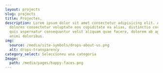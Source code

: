 ```yaml
---
layout: projects
slug: projects
title: Projectes.
description: Lorem ipsum dolor sit amet consectetur adipisicing elit. Amet
  dolores consectetur voluptate eos cupiditate ea alias, distinctio corporis
  quis aspernatur consequuntur velit aliquam quae facere, dolorem ab aperiam
  animi doloribus.
img:
  source: /media/site-symbols/drops-about-us.png
  alt: drops-transparency
category_select: Seleccioneu una categoria
Image:
  path: /media/pages/happy-faces.png
---
```

